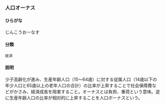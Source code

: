 <div style="display:none;">

## [あ行](securities-terms?id=あ行)
## [か行](securities-terms?id=か行)
## [さ行](securities-terms?id=さ行)

</div>

### 人口オーナス

#### ひらがな

じんこうおーなす

#### 分類

`経済`

#### 説明

少子高齢化が進み、生産年齢人口（15～64歳）に対する従属人口（14歳以下の年少人口と65歳以上の老年人口の合計）の比率が上昇することで社会保障費などがかさみ、経済成長を阻害すること。オーナスとは負担、重荷という意味。逆に生産年齢人口の比率が相対的に上昇することを人口ボーナスという。

<div style="display:none;">

## [た行](securities-terms?id=た行)
## [な行](securities-terms?id=な行)
## [は行](securities-terms?id=は行)
## [ま行](securities-terms?id=ま行)
## [や行](securities-terms?id=や行)
## [ら行](securities-terms?id=ら行)
## [わ行](securities-terms?id=わ行)
## [英数字・記号](securities-terms?id=英数字・記号)

</div>

